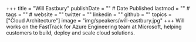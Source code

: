 +++
title = "Will Eastbury"
publishDate = "" # Date Published
lastmod = "" #
tags = "" #
website = ""
twitter = ""
linkedin = ""
github = ""
topics = ["Cloud Architecture"]
image = "img/speakers/will-eastbury.jpg"
+++
Will works on the FastTrack for Azure Engineering team at Microsoft, helping customers to build, deploy and scale cloud solutions.